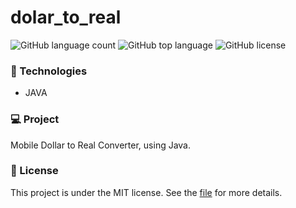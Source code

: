# dolar_to_real

![GitHub language count](https://img.shields.io/github/languages/count/Jolonte/dolar_to_real)
![GitHub top language](https://img.shields.io/github/languages/top/Jolonte/dolar_to_real)
![GitHub license](https://img.shields.io/github/license/Jolonte/dolar_to_real)

### 🚀 Technologies
- JAVA

### 💻 Project
Mobile Dollar to Real Converter, using Java.

### 📝 License
This project is under the MIT license. See the [file](LICENSE) for more details.
